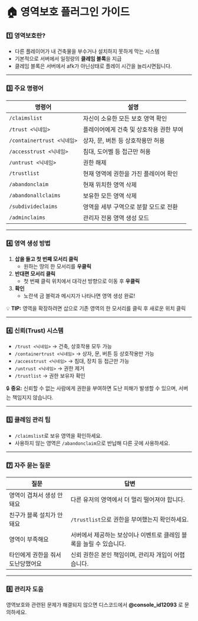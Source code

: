 # 🏠 영역보호 플러그인 가이드

### 1️⃣ 영역보호란?

* 다른 플레이어가 내 건축물을 부수거나 설치하지 못하게 막는 시스템
* 기본적으로 서버에서 일정량의 **클레임 블록**을 지급
* 클레임 블록은 서버에서 afk가 아닌상태로 플레이 시간을 늘리시면됩니다.

***

### 3️⃣ 주요 명령어

| 명령어                     | 설명                     |
| ----------------------- | ---------------------- |
| `/claimslist`           | 자신이 소유한 모든 보호 영역 확인    |
| `/trust <닉네임>`          | 플레이어에게 건축 및 상호작용 권한 부여 |
| `/containertrust <닉네임>` | 상자, 문, 버튼 등 상호작용만 허용   |
| `/accesstrust <닉네임>`    | 침대, 도어벨 등 접근만 허용       |
| `/untrust <닉네임>`        | 권한 해제                  |
| `/trustlist`            | 현재 영역에 권한을 가진 플레이어 확인  |
| `/abandonclaim`         | 현재 위치한 영역 삭제           |
| `/abandonallclaims`     | 보유한 모든 영역 삭제           |
| `/subdivideclaims`      | 영역을 세부 구역으로 분할 모드로 전환  |
| `/adminclaims`          | 관리자 전용 영역 생성 모드        |

***

### 4️⃣ 영역 생성 방법

1. **삽을 들고 첫 번째 모서리 클릭**
   * 원하는 땅의 한 모서리를 **우클릭**
2. **반대편 모서리 클릭**
   * 첫 번째 클릭 위치에서 대각선 방향으로 이동 후 **우클릭**
3. **확인**
   * 노란색 금 블럭과 메시지가 나타나면 영역 생성 완료!

💡 **TIP:** 영역을 확장하려면 삽으로 기존 영역의 한 모서리를 클릭 후 새로운 위치 클릭

***

### 4️⃣ 신뢰(Trust) 시스템

* `/trust <닉네임>` → 건축, 상호작용 모두 가능
* `/containertrust <닉네임>` → 상자, 문, 버튼 등 상호작용만 가능
* `/accesstrust <닉네임>` → 침대, 장치 등 접근만 가능
* `/untrust <닉네임>` → 권한 제거
* `/trustlist` → 권한 보유자 확인

🔒 **중요:** 신뢰할 수 없는 사람에게 권한을 부여하면 도난 피해가 발생할 수 있으며, 서버는 책임지지 않습니다.

***

### 5️⃣ 클레임 관리 팁

* `/claimslist`로 보유 영역을 확인하세요.
* 사용하지 않는 영역은 `/abandonclaim`으로 반납해 다른 곳에 사용하세요.

***

### 7️⃣ 자주 묻는 질문

| 질문                 | 답변                                     |
| ------------------ | -------------------------------------- |
| 영역이 겹쳐서 생성 안 돼요    | 다른 유저의 영역에서 더 멀리 떨어져야 합니다.             |
| 친구가 블록 설치가 안 돼요    | `/trustlist`으로 권한을 부여했는지 확인하세요.        |
| 영역이 부족해요           | 서버에서 제공하는 보상이나 이벤트로 클레임 블록을 늘릴 수 있습니다. |
| 타인에게 권한을 줘서 도난당했어요 | 신뢰 권한은 본인 책임이며, 관리자 개입이 어렵습니다.         |

***

### 8️⃣ 관리자 도움

영역보호와 관련된 문제가 해결되지 않으면 디스코드에서 **@console\_id12093** 로 문의하세요.
